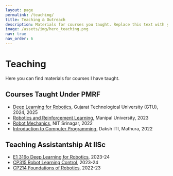 ```yaml
---
layout: page
permalink: /teaching/
title: Teaching & Outreach
description: Materials for courses you taught. Replace this text with your description.
image: /assets/img/hero_teaching.png
nav: true
nav_order: 6
---
```


<h1>Teaching</h1>
<p>Here you can find materials for courses I have taught.</p>
<h2>Courses Taught Under PMRF</h2>

<ul>
  <li><a href="#">Deep Learning for Robotics</a>, Gujarat Technological University (GTU), 2024, 2025</li>
  <li><a href="#">Robotics and Reinforcement Learning,</a> Manipal University, 2023</li>
  <li><a href="#">Robot Mechanics,</a> NIT Srinagar, 2022</li>
  <li><a href="#">Introduction to Computer Programming,</a> Daksh ITI, Mathura, 2022</li>
  
</ul>

<h2>Teaching Assistantship At IISc</h2>
<ul>
  <li><a href="https://cce.iisc.ac.in/iken/mtech-online/ai/">E1 316o Deep Learning for Robotics</a>, 2023-24</li>
  <li><a href="https://cps.iisc.ac.in/courses/">CP315 Robot Learning Control</a>, 2023-24</li>
  <li><a href="https://cps.iisc.ac.in/courses/">CP214 Foundations of Robotics</a>, 2022-23</li>
</ul>
